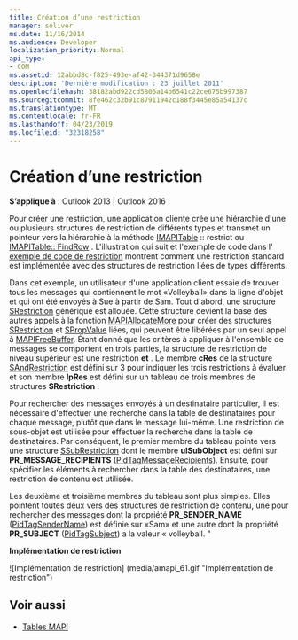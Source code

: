```yaml
---
title: Création d’une restriction
manager: soliver
ms.date: 11/16/2014
ms.audience: Developer
localization_priority: Normal
api_type:
- COM
ms.assetid: 12abbd8c-f825-493e-af42-344371d9658e
description: 'Dernière modification : 23 juillet 2011'
ms.openlocfilehash: 38182abd922cd5806a14b6541c22ce675b997387
ms.sourcegitcommit: 8fe462c32b91c87911942c188f3445e85a54137c
ms.translationtype: MT
ms.contentlocale: fr-FR
ms.lasthandoff: 04/23/2019
ms.locfileid: "32318258"
---
```

# <a name="building-a-restriction"></a>Création d’une restriction

**S’applique à** : Outlook 2013 | Outlook 2016 
  
Pour créer une restriction, une application cliente crée une hiérarchie d'une ou plusieurs structures de restriction de différents types et transmet un pointeur vers la hiérarchie à la méthode [IMAPITable](imapitable-restrict.md) :: restrict ou [IMAPITable:: FindRow](imapitable-findrow.md) . L'illustration qui suit et l'exemple de code dans l' [exemple de code de restriction](sample-restriction-code.md) montrent comment une restriction standard est implémentée avec des structures de restriction liées de types différents. 

Dans cet exemple, un utilisateur d'une application client essaie de trouver tous les messages qui contiennent le mot «Volleyball» dans la ligne d'objet et qui ont été envoyés à Sue à partir de Sam. Tout d'abord, une structure [SRestriction](srestriction.md) générique est allouée. Cette structure devient la base des autres appels à la fonction [MAPIAllocateMore](mapiallocatemore.md) pour créer des structures [SRestriction](srestriction.md) et [SPropValue](spropvalue.md) liées, qui peuvent être libérées par un seul appel à [MAPIFreeBuffer](mapifreebuffer.md). Étant donné que les critères à appliquer à l'ensemble de messages se comportent en trois parties, la structure de restriction de niveau supérieur est une restriction **et** . Le membre **cRes** de la structure [SAndRestriction](sandrestriction.md) est défini sur 3 pour indiquer les trois restrictions à évaluer et son membre **lpRes** est défini sur un tableau de trois membres de structures **SRestriction** . 
  
Pour rechercher des messages envoyés à un destinataire particulier, il est nécessaire d'effectuer une recherche dans la table de destinataires pour chaque message, plutôt que dans le message lui-même. Une restriction de sous-objet est utilisée pour effectuer la recherche dans la table de destinataires. Par conséquent, le premier membre du tableau pointe vers une structure [SSubRestriction](ssubrestriction.md) dont le membre **ulSubObject** est défini sur **PR_MESSAGE_RECIPIENTS** ([PidTagMessageRecipients](pidtagmessagerecipients-canonical-property.md)). Ensuite, pour spécifier les éléments à rechercher dans la table des destinataires, une restriction de contenu est utilisée. 
  
Les deuxième et troisième membres du tableau sont plus simples. Elles pointent toutes deux vers des structures de restriction de contenu, une pour rechercher des messages dont la propriété **PR_SENDER_NAME** ([PidTagSenderName](pidtagsendername-canonical-property.md)) est définie sur «Sam» et une autre dont la propriété **PR_SUBJECT** ([PidTagSubject](pidtagsubject-canonical-property.md)) a la valeur « volleyball. "
  
**Implémentation de restriction**
  
![Implémentation de restriction] (media/amapi_61.gif "Implémentation de restriction")
  
## <a name="see-also"></a>Voir aussi

- [Tables MAPI](mapi-tables.md)

